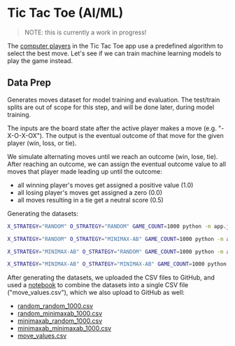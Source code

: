 
# Tic Tac Toe (AI/ML)

> NOTE: this is currently a work in progress!

The [computer players](/app/player.py) in the Tic Tac Toe app use a predefined algorithm to select the best move. Let's see if we can train machine learning models to play the game instead.

## Data Prep

Generates moves dataset for model training and evaluation. The test/train splits are out of scope for this step, and will be done later, during model training.

The inputs are the board state after the active player makes a move (e.g. "-X-O-X-OX"). The output is the eventual outcome of that move for the given player (win, loss, or tie).

We simulate alternating moves until we reach an outcome (win, lose, tie). After reaching an outcome, we can assign the eventual outcome value to all moves that player made leading up until the outcome:
  + all winning player's moves get assigned a positive value (1.0)
  + all losing player's moves get assigned a zero (0.0)
  + all moves resulting in a tie get a neutral score (0.5)

Generating the datasets:

```sh
X_STRATEGY="RANDOM" O_STRATEGY="RANDOM" GAME_COUNT=1000 python -m app.jobs.play_moves

X_STRATEGY="RANDOM" O_STRATEGY="MINIMAX-AB" GAME_COUNT=1000 python -m app.jobs.play_moves

X_STRATEGY="MINIMAX-AB" O_STRATEGY="RANDOM" GAME_COUNT=1000 python -m app.jobs.play_moves

X_STRATEGY="MINIMAX-AB" O_STRATEGY="MINIMAX-AB" GAME_COUNT=1000 python -m app.jobs.play_moves
```

After generating the datasets, we uploaded the CSV files to GitHub, and used a [notebook](/ml/data_prep/Training_Data_Prep.ipynb) to combine the datasets into a single CSV file ("move_values.csv"), which we also upload to GitHub as well:

  + [random_random_1000.csv](https://github.com/s2t2/tic-tac-toe-py/files/7920779/random_random_1000.csv)
  + [random_minimaxab_1000.csv](https://github.com/s2t2/tic-tac-toe-py/files/7920780/random_minimaxab_1000.csv)
  + [minimaxab_random_1000.csv](https://github.com/s2t2/tic-tac-toe-py/files/7920850/minimaxab_random_1000.csv)
  + [minimaxab_minimaxab_1000.csv](https://github.com/s2t2/tic-tac-toe-py/files/7920782/minimaxab_minimaxab_1000.csv)
  + [move_values.csv](https://github.com/s2t2/tic-tac-toe-py/files/7920856/move_values.1.csv)
